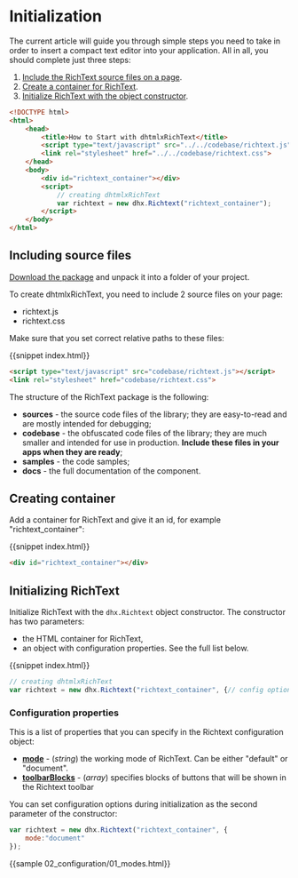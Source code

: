 Initialization
==================

The current article will guide you through simple steps you need to take in order to insert a compact text editor into your application. All in all, you should complete just three steps:

1. [Include the RichText source files on a page](#includingsourcefiles).
2. [Create a container for RichText](#creatingcontainer).
3. [Initialize RichText with the object constructor](#initializingrichtext).

~~~html
<!DOCTYPE html>
<html>
	<head>
		<title>How to Start with dhtmlxRichText</title>			
		<script type="text/javascript" src="../../codebase/richtext.js"></script>
		<link rel="stylesheet" href="../../codebase/richtext.css">
	</head>
	<body>
		<div id="richtext_container"></div>
		<script>
        	// creating dhtmlxRichText 
        	var richtext = new dhx.Richtext("richtext_container");
		</script>
	</body>
</html>
~~~

Including source files
-----------------------

[Download the package](https://dhtmlx.com/docs/products/dhtmlxRichText/download.shtml) and unpack it into a folder of your project.

To create dhtmlxRichText, you need to include 2 source files on your page:

- richtext.js
- richtext.css

Make sure that you set correct relative paths to these files:

{{snippet	index.html}}
~~~html
<script type="text/javascript" src="codebase/richtext.js"></script>  
<link rel="stylesheet" href="codebase/richtext.css">
~~~

The structure of the RichText package is the following:

- **sources** - the source code files of the library; they are easy-to-read and are mostly intended for debugging;
- **codebase** - the obfuscated code files of the library; they are much smaller and intended for use in production. **Include these files in your apps when they are ready**;
- **samples** - the code samples;
- **docs** - the full documentation of the component.


Creating container 
-----------------

Add a container for RichText and give it an id, for example "richtext_container":

{{snippet	index.html}}
~~~html
<div id="richtext_container"></div>
~~~

Initializing RichText
----------------------

Initialize RichText with the `dhx.Richtext` object constructor. The constructor has two parameters:

- the HTML container for RichText,
- an object with configuration properties. See the full list below.

{{snippet	index.html}}
~~~js
// creating dhtmlxRichText
var richtext = new dhx.Richtext("richtext_container", {// config options});
~~~

### <span id="config">Configuration properties</span>

This is a list of properties that you can specify in the Richtext configuration object:

- [**mode**](configuration.md#workingmodes) - (*string*) the working mode of RichText. Can be either "default" or "document".
- [**toolbarBlocks**](configuration.md#toolbar) - (*array*) specifies blocks of buttons that will be shown in the Richtext toolbar

You can set configuration options during initialization as the second parameter of the constructor:

~~~js
var richtext = new dhx.Richtext("richtext_container", { 
    mode:"document"
});
~~~

{{sample	02_configuration/01_modes.html}}


